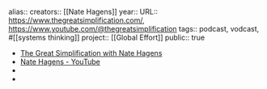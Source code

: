alias::
creators:: [[Nate Hagens]] 
year::
URL:: https://www.thegreatsimplification.com/, https://www.youtube.com/@thegreatsimplification
tags:: podcast, vodcast, #[[systems thinking]]
project:: [[Global Effort]] 
public:: true

- [The Great Simplification with Nate Hagens](https://www.thegreatsimplification.com/)
- [Nate Hagens - YouTube](https://www.youtube.com/@thegreatsimplification)
-
-